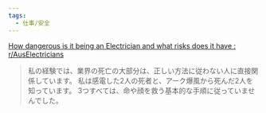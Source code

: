 ```yaml
---
tags:
  - 仕事/安全
---
```

[How dangerous is it being an Electrician and what risks does it have : r/AusElectricians](https://www.reddit.com/r/AusElectricians/comments/1fyhbrl/how_dangerous_is_it_being_an_electrician_and_what/)

>私の経験では、業界の死亡の大部分は、正しい方法に従わない人に直接関係しています。
私は感電した2人の死者と、アーク爆風から死んだ2人を知っています。 3つすべては、命や顔を救う基本的な手順に従っていませんでした。

